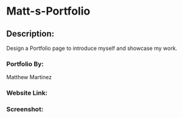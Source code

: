 # Matt-s-Portfolio
 
## Description: 
 
Design a Portfolio page to introduce myself and showcase my work.
 
### Portfolio By: 
 
Matthew Martinez 
 
### Website Link: 
 
 
 
### Screenshot: 
